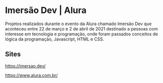# Imersão Dev | Alura
Projetos realizados durante o evento da Alura chamado Imersão Dev que aconteceu entre 22 de março e 2 de abril de 2021 destinado a pessoas com interesse em tecnologia e programação, onde foram passados conceitos de lógica da programação, Javascript, HTML e CSS.
## Sites
https://imersao.dev/

https://www.alura.com.br/
